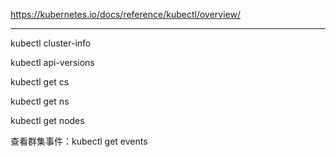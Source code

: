 https://kubernetes.io/docs/reference/kubectl/overview/

---

kubectl cluster-info

kubectl api-versions

kubectl get cs

kubectl get ns

kubectl get nodes

查看群集事件：kubectl get events
